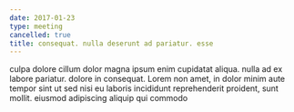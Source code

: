 ```yaml
---
date: 2017-01-23
type: meeting
cancelled: true
title: consequat. nulla deserunt ad pariatur. esse
---
```

culpa dolore cillum dolor magna ipsum enim cupidatat aliqua. nulla ad ex labore pariatur. dolore in consequat. Lorem non amet, in dolor minim aute tempor sint ut sed nisi eu laboris incididunt reprehenderit proident, sunt mollit. eiusmod adipiscing aliquip qui commodo